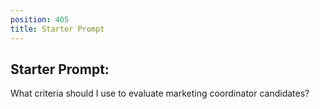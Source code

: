 ```yaml
---
position: 405
title: Starter Prompt
---
```


## Starter Prompt:

What criteria should I use to evaluate marketing coordinator candidates?